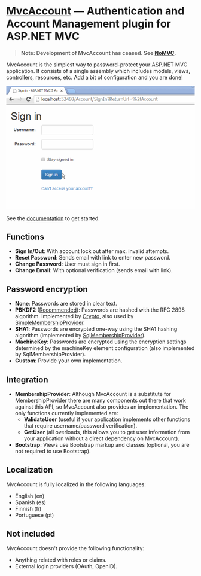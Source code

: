 ﻿[MvcAccount][1] — Authentication and Account Management plugin for ASP.NET MVC
==============================================================================

> **Note: Development of MvcAccount has ceased. See [NoMVC](http://maxtoroq.github.io/2015/06/nomvc.html).**

MvcAccount is the simplest way to password-protect your ASP.NET MVC application. It consists of a single assembly which includes models, views, controllers, resources, etc. Add a bit of configuration and you are done!

![](samples/demo.gif)

See the [documentation][2] to get started.

Functions
---------
- **Sign In/Out**: With account lock out after max. invalid attempts.
- **Reset Password**: Sends email with link to enter new password.
- **Change Password**: User must sign in first.
- **Change Email**: With optional verification (sends email with link).

Password encryption
-------------------
- **None**: Passwords are stored in clear text.
- **PBKDF2** ([Recommended](http://brockallen.com/2012/10/19/password-management-made-easy-in-asp-net-with-the-crypto-api/)): Passwords are hashed with the RFC 2898 algorithm.
  Implemented by [Crypto](http://msdn.microsoft.com/library/system.web.helpers.crypto), also used by [SimpleMembershipProvider](http://msdn.microsoft.com/library/webmatrix.webdata.simplemembershipprovider).
- **SHA1**: Passwords are encrypted one-way using the SHA1 hashing algorithm (implemented by [SqlMembershipProvider](http://msdn.microsoft.com/library/system.web.security.sqlmembershipprovider)).
- **MachineKey**: Passwords are encrypted using the encryption settings determined by the machineKey element configuration (also implemented by SqlMembershipProvider).
- **Custom**: Provide your own implementation.

Integration
-----------
- **MembershipProvider**: Although MvcAccount is a substitute for MembershipProvider there are many components out there that work against this API, so MvcAccount also provides an implementation. The only functions currently implemented are:
  - **ValidateUser** (useful if your application implements other functions that require username/password verification).
  - **GetUser** (all overloads, this allows you to get user information from your application without a direct dependency on MvcAccount).
- **Bootstrap**: Views use Bootstrap markup and classes (optional, you are not required to use Bootstrap).

Localization
------------
MvcAccount is fully localized in the following languages:

- English (en)
- Spanish (es)
- Finnish (fi)
- Portuguese (pt)

Not included
------------
MvcAccount doesn't provide the following functionality:

- Anything related with roles or claims.
- External login providers (OAuth, OpenID).

[1]: https://github.com/maxtoroq/MvcAccount
[2]: docs/README.md